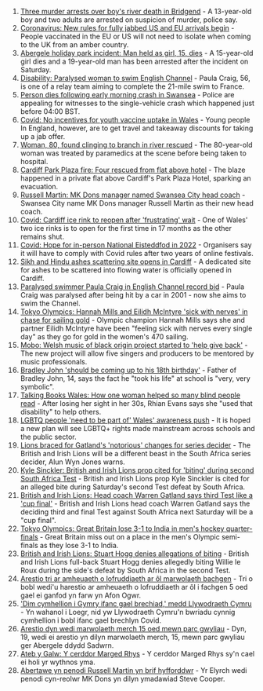 1. [Three murder arrests over boy's river death in Bridgend](https://www.bbc.co.uk/news/uk-wales-58049509) - A 13-year-old boy and two adults are arrested on suspicion of murder, police say.
2. [Coronavirus: New rules for fully jabbed US and EU arrivals begin](https://www.bbc.co.uk/news/uk-58050538) - People vaccinated in the EU or US will not need to isolate when coming to the UK from an amber country.
3. [Abergele holiday park incident: Man held as girl, 15, dies](https://www.bbc.co.uk/news/uk-wales-58048295) - A 15-year-old girl dies and a 19-year-old man has been arrested after the incident on Saturday.
4. [Disability: Paralysed woman to swim English Channel](https://www.bbc.co.uk/news/uk-wales-58025736) - Paula Craig, 56, is one of a relay team aiming to complete the 21-mile swim to France.
5. [Person dies following early morning crash in Swansea](https://www.bbc.co.uk/news/uk-wales-58047608) - Police are appealing for witnesses to the single-vehicle crash which happened just before 04:00 BST.
6. [Covid: No incentives for youth vaccine uptake in Wales](https://www.bbc.co.uk/news/uk-wales-58047609) - Young people In England, however, are to get travel and takeaway discounts for taking up a jab offer.
7. [Woman, 80, found clinging to branch in river rescued](https://www.bbc.co.uk/news/uk-wales-58049508) - The 80-year-old woman was treated by paramedics at the scene before being taken to hospital.
8. [Cardiff Park Plaza fire: Four rescued from flat above hotel](https://www.bbc.co.uk/news/uk-wales-58039097) - The blaze happened in a private flat above Cardiff's Park Plaza Hotel, sparking an evacuation.
9. [Russell Martin: MK Dons manager named Swansea City head coach](https://www.bbc.co.uk/sport/football/58046826) - Swansea City name MK Dons manager Russell Martin as their new head coach.
10. [Covid: Cardiff ice rink to reopen after 'frustrating' wait](https://www.bbc.co.uk/news/uk-wales-58010522) - One of Wales' two ice rinks is to open for the first time in 17 months as the other remains shut.
11. [Covid: Hope for in-person National Eisteddfod in 2022](https://www.bbc.co.uk/news/uk-wales-58047605) - Organisers say it will have to comply with Covid rules after two years of online festivals.
12. [Sikh and Hindu ashes scattering site opens in Cardiff](https://www.bbc.co.uk/news/uk-wales-57988853) - A dedicated site for ashes to be scattered into flowing water is officially opened in Cardiff.
13. [Paralysed swimmer Paula Craig in English Channel record bid](https://www.bbc.co.uk/news/uk-wales-58039094) - Paula Craig was paralysed after being hit by a car in 2001 - now she aims to swim the Channel.
14. [Tokyo Olympics: Hannah Mills and Eilidh McIntyre 'sick with nerves' in chase for sailing gold](https://www.bbc.co.uk/sport/av/olympics/58046824) - Olympic champion Hannah Mills says she and partner Eilidh McIntyre have been "feeling sick with nerves every single day" as they go for gold in the women's 470 sailing.
15. [Mobo: Welsh music of black origin project started to 'help give back'](https://www.bbc.co.uk/news/uk-wales-58030464) - The new project will allow five singers and producers to be mentored by music professionals.
16. [Bradley John 'should be coming up to his 18th birthday'](https://www.bbc.co.uk/news/uk-wales-58019640) - Father of Bradley John, 14, says the fact he "took his life" at school is "very, very symbolic".
17. [Talking Books Wales: How one woman helped so many blind people read](https://www.bbc.co.uk/news/uk-wales-58018316) - After losing her sight in her 30s, Rhian Evans says she "used that disability" to help others.
18. [LGBTQ people 'need to be part of' Wales' awareness push](https://www.bbc.co.uk/news/uk-wales-58001743) - It is hoped a new plan will see LGBTQ+ rights made mainstream across schools and the public sector.
19. [Lions braced for Gatland's 'notorious' changes for series decider](https://www.bbc.co.uk/sport/rugby-union/58050017) - The British and Irish Lions will be a different beast in the South Africa series decider, Alun Wyn Jones warns.
20. [Kyle Sinckler: British and Irish Lions prop cited for 'biting' during second South Africa Test](https://www.bbc.co.uk/sport/rugby-union/58051015) - British and Irish Lions prop Kyle Sinckler is cited for an alleged bite during Saturday's second Test defeat by South Africa.
21. [British and Irish Lions: Head coach Warren Gatland says third Test like a 'cup final'](https://www.bbc.co.uk/sport/rugby-union/58043738) - British and Irish Lions head coach Warren Gatland says the deciding third and final Test against South Africa next Saturday will be a "cup final".
22. [Tokyo Olympics: Great Britain lose 3-1 to India in men's hockey quarter-finals](https://www.bbc.co.uk/sport/olympics/58045615) - Great Britain miss out on a place in the men's Olympic semi-finals as they lose 3-1 to India.
23. [British and Irish Lions: Stuart Hogg denies allegations of biting](https://www.bbc.co.uk/sport/rugby-union/58047341) - British and Irish Lions full-back Stuart Hogg denies allegedly biting Willie le Roux during the side's defeat by South Africa in the second Test.
24. [Arestio tri ar amheuaeth o lofruddiaeth ar ôl marwolaeth bachgen](https://www.bbc.co.uk/newyddion/58050940) - Tri o bobl wedi'u harestio ar amheuaeth o lofruddiaeth ar ôl i fachgen 5 oed gael ei ganfod yn farw yn Afon Ogwr.
25. ['Dim cymhellion i Gymry ifanc gael brechiad,' medd Llywodraeth Cymru](https://www.bbc.co.uk/newyddion/58050935) - Yn wahanol i Loegr, nid yw Llywodraeth Cymru'n bwriadu cynnig cymhellion i bobl ifanc gael brechlyn Covid.
26. [Arestio dyn wedi marwolaeth merch 15 oed mewn parc gwyliau](https://www.bbc.co.uk/newyddion/58048276) - Dyn, 19, wedi ei arestio yn dilyn marwolaeth merch, 15, mewn parc gwyliau ger Abergele ddydd Sadwrn.
27. [Ateb y Galw: Y cerddor Marged Rhys](https://www.bbc.co.uk/newyddion/57983627) - Y cerddor Marged Rhys sy'n cael ei holi yr wythnos yma.
28. [Abertawe yn penodi Russell Martin yn brif hyfforddwr](https://www.bbc.co.uk/newyddion/58034032) - Yr Elyrch wedi penodi cyn-reolwr MK Dons yn dilyn ymadawiad Steve Cooper.
